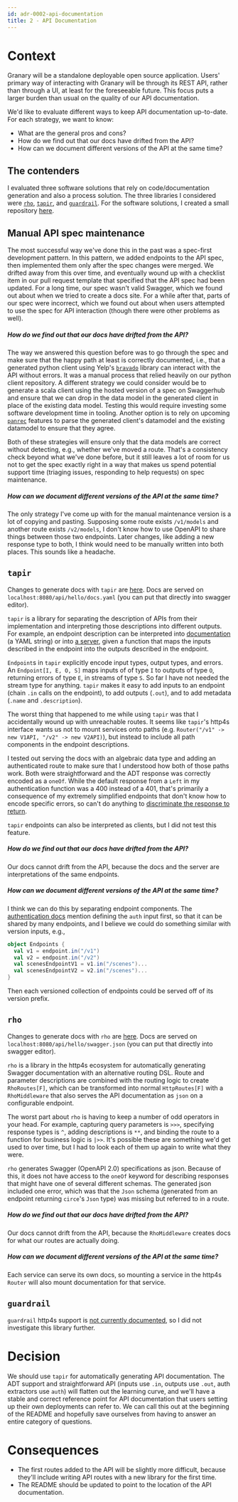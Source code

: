 ```yaml
---
id: adr-0002-api-documentation
title: 2 - API Documentation
---
```


# Context

Granary will be a standalone deployable open source application. Users' primary
way of interacting with Granary will be through its REST API, rather than
through a UI, at least for the foreseeable future. This focus puts a larger
burden than usual on the quality of our API documentation.

We'd like to evaluate different ways to keep API documentation up-to-date. For
each strategy, we want to know:

- What are the general pros and cons?
- How do we find out that our docs have drifted from the API?
- How can we document different versions of the API at the same time?

## The contenders

I evaluated three software solutions that rely on code/documentation generation
and also a process solution. The three libraries I considered were
[`rho`](https://github.com/http4s/rho),
[`tapir`](https://github.com/softwaremill/tapir), and
[`guardrail`](https://github.com/twilio/guardrail). For the software solutions,
I created a small repository [here](https://github.com/jisantuc/scala-api-doc/).

## Manual API spec maintenance

The most successful way we've done this in the past was a spec-first
development pattern. In this pattern, we added endpoints to the API spec, then
implemented them only after the spec changes were merged. We drifted away from
this over time, and eventually wound up with a checklist item in our pull
request template that specified that the API spec had been updated. For a long
time, our spec wasn't valid Swagger, which we found out about when we tried to
create a docs site. For a while after that, parts of our spec were
incorrect, which we found out about when users attempted to use the spec for
API interaction (though there were other problems as well).

##### How do we find out that our docs have drifted from the API?

The way we answered this question before was to go through the spec and make
sure that the happy path at least is correctly documented, i.e., that a
generated python client using Yelp's
[`bravado`](https://github.com/Yelp/bravado) library can interact with the API
without errors. It was a manual process that relied heavily on our python
client repository. A different strategy we could consider would be to generate
a scala client using the hosted version of a spec on Swaggerhub and ensure that
we can drop in the data model in the generated client in place of the existing
data model. Testing this would require investing some software development time
in tooling. Another option is to rely on upcoming
[`panrec`](https://github.com/jisantuc/panrec) features to parse the generated
client's datamodel and the existing datamodel to ensure that they agree.

Both of these strategies will ensure only that the data models are correct
without detecting, e.g., whether we've moved a route. That's a consistency
check beyond what we've done before, but it still leaves a lot of room for us
not to get the spec exactly right in a way that makes us spend potential
support time (triaging issues, responding to help requests) on spec maintenance.

##### How can we document different versions of the API at the same time?

The only strategy I've come up with for the manual maintenance version is a lot
of copying and pasting. Supposing some route exists `/v1/models` and another
route exists `/v2/models`, I don't know how to use OpenAPI to share things
between those two endpoints. Later changes, like adding a new response type to
both, I think would need to be manually written into both places. This sounds
like a headache.

## `tapir`

Changes to generate docs with `tapir` are
[here](https://github.com/jisantuc/scala-api-doc/compare/master..feature/js/tapir-auto-doc).
Docs are served on `localhost:8080/api/hello/docs.yaml` (you can
put that directly into swagger editor).

`tapir` is a library for separating the description of APIs from their
implementation and interpreting those descriptions into different outputs. For
example, an endpoint description can be interpreted into
[documentation](https://github.com/jisantuc/scala-api-doc/blob/feature/js/tapir-auto-doc/app-backend/api/src/main/scala/com/jisantuc/apidoc/HelloService.scala#L52)
(a YAML string) or into
[a server](https://github.com/jisantuc/scala-api-doc/blob/feature/js/tapir-auto-doc/app-backend/api/src/main/scala/com/jisantuc/apidoc/HelloService.scala#L49-L51),
given a function that maps the inputs described in the endpoint into the
outputs described in the endpoint.

`Endpoint`s in `tapir` explicitly encode input types, output types, and errors.
An `Endpoint[I, E, O, S]` maps inputs of of type `I` to outputs of type `O`,
returning errors of type `E`, in streams of type `S`. So far I have not needed
the stream type for anything. `tapir` makes it easy to add inputs to an
endpoint (chain `.in` calls on the endpoint), to add outputs (`.out`), and to
add metadata (`.name` and `.description`).

The worst thing that happened to me while using `tapir` was that I accidentally
wound up with unreachable routes. It seems like `tapir`'s http4s interface
wants us not to mount services onto paths (e.g. `Router("/v1" -> new V1API, "/v2" -> new V2API)`),
but instead to include all path components in the endpoint descriptions.

I tested out serving the docs with an algebraic data type and adding an
authenticated route to make sure that I understood how both of those paths
work. Both were straightforward and the ADT response was correctly encoded as a
`oneOf`. While the default response from a `Left` in my authentication function
was a 400 instead of a 401, that's primarily a consequence of my extremely
simplified endpoints that don't know how to encode specific errors, so can't do
anything to
[discriminate the response to return](https://tapir-scala.readthedocs.io/en/latest/endpoint/statuscodes.html#dynamic-status-codes).

`tapir` endpoints can also be interpreted as clients, but I did not test this
feature.

##### How do we find out that our docs have drifted from the API?

Our docs cannot drift from the API, because the docs and the server are
interpretations of the same endpoints.

##### How can we document different versions of the API at the same time?

I think we can do this by separating endpoint components. The
[authentication docs](https://tapir-scala.readthedocs.io/en/latest/endpoint/auth.html#authentication)
mention defining the `auth` input first, so that it can be shared by many
endpoints, and I believe we could do something similar with version inputs,
e.g.,

```scala
object Endpoints {
  val v1 = endpoint.in("/v1")
  val v2 = endpoint.in("/v2")
  val scenesEndpointV1 = v1.in("/scenes")...
  val scenesEndpointV2 = v2.in("/scenes")...
}
```

Then each versioned collection of endpoints could be served off of its version
prefix.

## `rho`

Changes to generate docs with `rho` are
[here](https://github.com/jisantuc/scala-api-doc/compare/master..feature/js/rho-auto-doc).
Docs are served on `localhost:8080/api/hello/swagger.json` (you can
put that directly into swagger editor).

`rho` is a library in the http4s ecosystem for automatically generating Swagger
documentation with an alternative routing DSL. Route and parameter descriptions
are combined with the routing logic to create `RhoRoutes[F]`, which can be
transformed into normal `HttpRoutes[F]` with a `RhoMiddleware` that also serves
the API documentation as `json` on a configurable endpoint.

The worst part about `rho` is having to keep a number of odd operators in your
head. For example, capturing query parameters is `>>>`, specifying response
types is `^`, adding descriptions is `**`, and binding the route to a function
for business logic is `|>>`. It's possible these are something we'd get used to
over time, but I had to look each of them up again to write what they were.

`rho` generates Swagger (OpenAPI 2.0) specifications as json. Because of this,
it does not have access to the `oneOf` keyword for describing responses that
might have one of several different schemas. The generated json included one
error, which was that the `Json` schema (generated from an endpoint returning
`circe`'s `Json` type) was missing but referred to in a route.

##### How do we find out that our docs have drifted from the API?

Our docs cannot drift from the API, because the `RhoMiddleware` creates docs
for what our routes are actually doing.

##### How can we document different versions of the API at the same time?

Each service can serve its own docs, so mounting a service in the http4s
`Router` will also mount documentation for that service.

## `guardrail`

`guardrail` http4s support is [not currently
documented](https://guardrail.dev/scala/http4s/), so I did not investigate this
library further.

# Decision

We should use `tapir` for automatically generating API documentation. The ADT
support and straightforward API (inputs use `.in`, outputs use `.out`, auth
extractors use `auth`) will flatten out the learning curve, and we'll have a
stable and correct reference point for API documentation that users setting up
their own deployments can refer to. We can call this out at the beginning of
the README and hopefully save ourselves from having to answer an entire
category of questions.

# Consequences

- The first routes added to the API will be slightly more difficult, because
  they'll include writing API routes with a new library for the first time.
- The README should be updated to point to the location of the API
  documentation.
